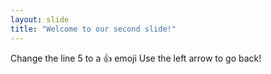 ```yaml
---
layout: slide
title: "Welcome to our second slide!"
---
```

Change the line 5 to a :+1: emoji
Use the left arrow to go back!

